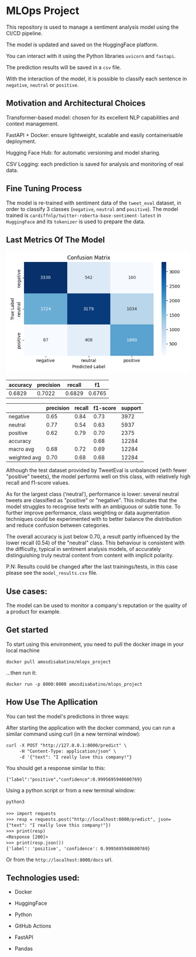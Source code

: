 # MLOps Project

This repository is used to manage a sentiment analysis model using the CI/CD pipeline.

The model is updated and saved on the HuggingFace platform.

You can interact with it using the Python libraries `uvicorn` and `fastapi`.

The prediction results will be saved in a `csv` file.

With the interaction of the model, it is possible to classify each sentence in `negative`, `neutral` or `positive`.

## Motivation and Architectural Choices

Transformer-based model: chosen for its excellent NLP capabilities and context management.

FastAPI + Docker: ensure lightweight, scalable and easily containerisable deployment.

Hugging Face Hub: for automatic versioning and model sharing.

CSV Logging: each prediction is saved for analysis and monitoring of real data.

## Fine Tuning Process

The model is re-trained with sentiment data of the `tweet_eval` dataset, in order to classify 3 classes (`negative`, `neutral` and `positive`).
The model trained is `cardiffnlp/twitter-roberta-base-sentiment-latest` in `HuggingFace` and its `tokenizer` is used to prepare the data.

## Last Metrics Of The Model

![Confusion Matrix](./metrics/confusion_matrix.png)

| accuracy | precision | recall | f1 |
|-----------|------------|--------|------|
| 0.6829 | 0.7022 | 0.6829 | 0.6765 |

|        | precision |  recall | f1-score |  support |
|--------|-----------|---------|----------|----------|
|negative|       0.65 |     0.84|      0.73|      3972|
|neutral |       0.77 |     0.54|      0.63|      5937|
|positive |      0.62 |     0.79|      0.70|      2375|
|accuracy |           |         |      0.68  |   12284 |
|macro avg |     0.68  |    0.72  |    0.69  |   12284 |
|weighted avg |   0.70  |    0.68  |    0.68  |   12284 |


Although the test dataset provided by TweetEval is unbalanced (with fewer "positive" tweets), the model performs well on this class, with relatively high recall and f1-score values.

As for the largest class (‘neutral’), performance is lower: several neutral tweets are classified as "positive" or "negative". This indicates that the model struggles to recognise texts with an ambiguous or subtle tone.
To further improve performance, class weighting or data augmentation techniques could be experimented with to better balance the distribution and reduce confusion between categories.

The overall accuracy is just below 0.70, a result partly influenced by the lower recall (0.54) of the "neutral" class. This behaviour is consistent with the difficulty, typical in sentiment analysis models, of accurately distinguishing truly neutral content from content with implicit polarity.

P.N: Results could be changed after the last trainings/tests, in this case please see the `model_results.csv` file.

## Use cases:

The model can be used to monitor a company's reputation or the quality of a product for example.

## Get started

To start using this environment, you need to pull the docker image in your local machine

```
docker pull amosdisabatino/mlops_project
```

...then run it:

```
docker run -p 8000:8000 amosdisabatino/mlops_project
```

## How Use The Apllication

You can test the model's predictions in three ways:

After starting the application with the docker command, you can run a similar command using curl (in a new terminal window):

```
curl -X POST "http://127.0.0.1:8000/predict" \
     -H "Content-Type: application/json" \
     -d '{"text": "I really love this company!"}
```

You should get a response similar to this:

```
{"label":"positive","confidence":0.9995695948600769}
```

Using a python script or from a new terminal window:

```
python3

>>> import requests
>>> resp = requests.post("http://localhost:8000/predict", json={"text": "I really love this company!"})
>>> print(resp)
<Response [200]>
>>> print(resp.json())
{'label': 'positive', 'confidence': 0.9995695948600769}

```

Or from the `http://localhost:8000/docs` url.

## Technologies used:

- Docker

- HuggingFace

- Python

- GitHub Actions

- FastAPI

- Pandas
